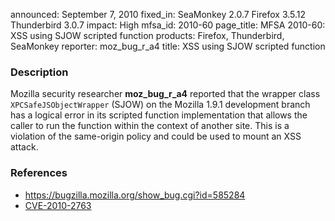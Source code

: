 announced: September 7, 2010
fixed_in: SeaMonkey 2.0.7
          Firefox 3.5.12
          Thunderbird 3.0.7
impact: High
mfsa_id: 2010-60
page_title: MFSA 2010-60: XSS using SJOW scripted function
products: Firefox, Thunderbird, SeaMonkey
reporter: moz_bug_r_a4
title: XSS using SJOW scripted function

<h3>Description</h3>

<p>Mozilla security researcher <strong>moz_bug_r_a4</strong> reported
that the wrapper class <code>XPCSafeJSObjectWrapper</code> (SJOW) on
the Mozilla 1.9.1 development branch has a logical error in its
scripted function implementation that allows the caller to run the
function within the context of another site.  This is a violation of
the same-origin policy and could be used to mount an XSS attack.</p>

<h3>References</h3>

<ul>
  <li><a href="https://bugzilla.mozilla.org/show_bug.cgi?id=585284">https://bugzilla.mozilla.org/show_bug.cgi?id=585284</a></li>
  <li><a class="ex-ref" href="http://cve.mitre.org/cgi-bin/cvename.cgi?name=CVE-2010-2763">CVE-2010-2763</a></li>
</ul>




